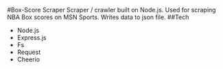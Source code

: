 #Box-Score Scraper
Scraper / crawler built on Node.js.  Used for scraping NBA Box scores on MSN Sports.
Writes data to json file.
##Tech
- Node.js
- Express.js
- Fs
- Request
- Cheerio
